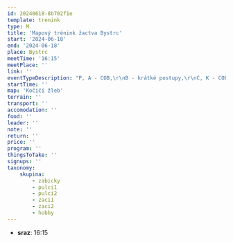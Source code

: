 ```yaml
---
id: 20240618-8b702f1e
template: trenink
type: M
title: 'Mapový trénink žactva Bystrc'
start: '2024-06-18'
end: '2024-06-18'
place: Bystrc
meetTime: '16:15'
meetPlace: ''
link: ''
eventTypeDescription: "P, A - COB,\r\nB - krátké postupy,\r\nC, K - COB s chybějícími kontrolami"
startTime: ''
map: 'Kočičí žleb'
terrain: ''
transport: ''
accomodation: ''
food: ''
leader: ''
note: ''
return: ''
price: ''
program: ''
thingsToTake: ''
signups: ''
taxonomy:
    skupina:
        - zabicky
        - pulci1
        - pulci2
        - zaci1
        - zaci2
        - hobby
---
```


* **sraz**: 16:15
